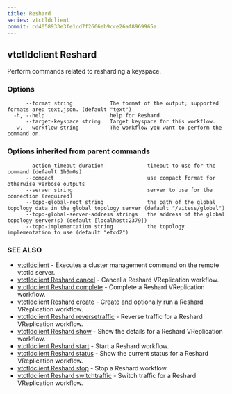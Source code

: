 ```yaml
---
title: Reshard
series: vtctldclient
commit: cd4058933e3fe1cd7f2666eb9cce26af8969965a
---
```

## vtctldclient Reshard

Perform commands related to resharding a keyspace.

### Options

```
      --format string            The format of the output; supported formats are: text,json. (default "text")
  -h, --help                     help for Reshard
      --target-keyspace string   Target keyspace for this workflow.
  -w, --workflow string          The workflow you want to perform the command on.
```

### Options inherited from parent commands

```
      --action_timeout duration              timeout to use for the command (default 1h0m0s)
      --compact                              use compact format for otherwise verbose outputs
      --server string                        server to use for the connection (required)
      --topo-global-root string              the path of the global topology data in the global topology server (default "/vitess/global")
      --topo-global-server-address strings   the address of the global topology server(s) (default [localhost:2379])
      --topo-implementation string           the topology implementation to use (default "etcd2")
```

### SEE ALSO

* [vtctldclient](../)	 - Executes a cluster management command on the remote vtctld server.
* [vtctldclient Reshard cancel](./vtctldclient_reshard_cancel/)	 - Cancel a Reshard VReplication workflow.
* [vtctldclient Reshard complete](./vtctldclient_reshard_complete/)	 - Complete a Reshard VReplication workflow.
* [vtctldclient Reshard create](./vtctldclient_reshard_create/)	 - Create and optionally run a Reshard VReplication workflow.
* [vtctldclient Reshard reversetraffic](./vtctldclient_reshard_reversetraffic/)	 - Reverse traffic for a Reshard VReplication workflow.
* [vtctldclient Reshard show](./vtctldclient_reshard_show/)	 - Show the details for a Reshard VReplication workflow.
* [vtctldclient Reshard start](./vtctldclient_reshard_start/)	 - Start a Reshard workflow.
* [vtctldclient Reshard status](./vtctldclient_reshard_status/)	 - Show the current status for a Reshard VReplication workflow.
* [vtctldclient Reshard stop](./vtctldclient_reshard_stop/)	 - Stop a Reshard workflow.
* [vtctldclient Reshard switchtraffic](./vtctldclient_reshard_switchtraffic/)	 - Switch traffic for a Reshard VReplication workflow.

